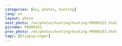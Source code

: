 ```yaml
---
categories: [en, photos, hunting]
lang: en
layout: photo
next_photo: /en/photos/hunting/hunting-P0000325.html
picname: P0000281
prev_photo: /en/photos/hunting/hunting-P0000283.html
tags: [Klippspringer]
---
```

